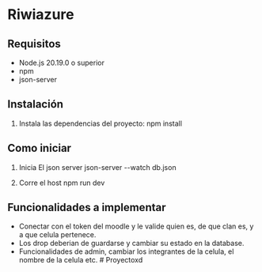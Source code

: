 # Riwiazure

## Requisitos

- Node.js 20.19.0 o superior
- npm
- json-server

## Instalación

1. Instala las dependencias del proyecto:
   npm install

## Como iniciar

1. Inicia El json server 
json-server --watch db.json

2. Corre el host
npm run dev

## Funcionalidades a implementar 

- Conectar con el token del moodle y le valide quien es, de que clan es, y a que celula pertenece.
- Los drop deberian de guardarse y cambiar su estado en la database.
- Funcionalidades de admin, cambiar los integrantes de la celula, el nombre de la celula etc.
#   P r o y e c t o x d  
 